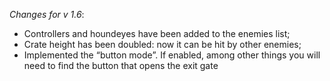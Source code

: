 _Changes for v 1.6_:
- Controllers and houndeyes have been added to the enemies list;
- Crate height has been doubled: now it can be hit by other enemies;
- Implemented the “button mode”. If enabled, among other things you will need to find the button that opens the exit gate
